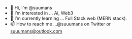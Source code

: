 - 👋 Hi, I’m @suumans
- 👀 I’m interested in ... Ai, Web3
- 🌱 I’m currently learning ... Full Stack web (MERN stack).
- 📫 How to reach me ...@suuumans on Twitter or suuumans@outlook.com

<!---
suumans/suumans is a ✨ special ✨ repository because its `README.md` (this file) appears on your GitHub profile.
You can click the Preview link to take a look at your changes.
--->
